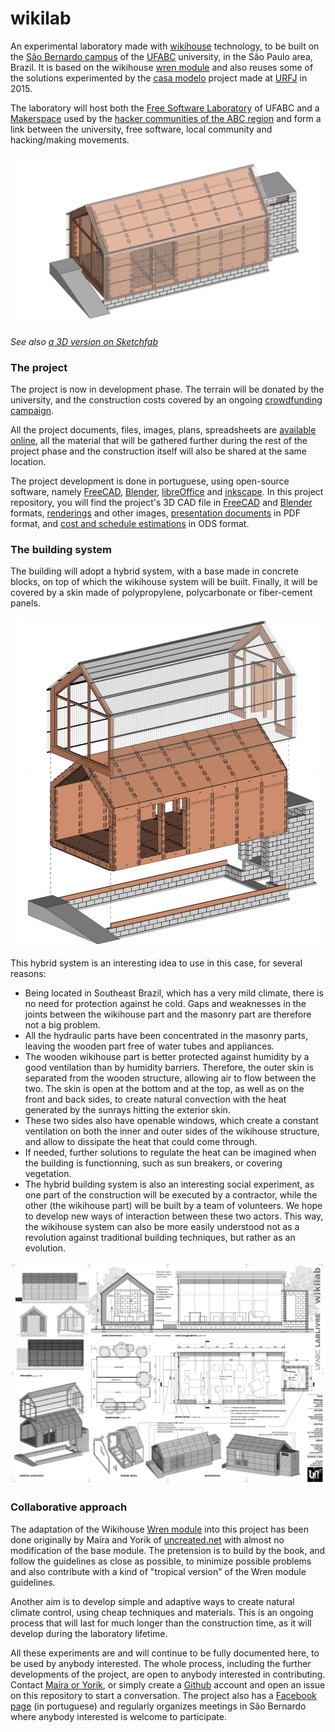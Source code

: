 # wikilab

An experimental laboratory made with [wikihouse](http://wikihouse.cc/) technology, to be built on the [São Bernardo campus](https://www.google.com.br/maps/place/UFABC+-+Universidade+Federal+do+ABC+-+Campus+S%C3%A3o+Bernardo+do+Campo/@-23.6774308,-46.5664299,17z/data=!3m1!4b1!4m5!3m4!1s0x94ce43a800827001:0xb566e18f4220a86b!8m2!3d-23.6774308!4d-46.5642412?hl=en) of the [UFABC](http://www.ufabc.edu.br/) university, in the São Paulo area, Brazil. It is based on the wikihouse [wren module](https://github.com/wikihouseproject/Wren/wiki/Wren-Technical-Design-Guide) and also reuses some of the solutions experimented by the [casa modelo](http://www.archdaily.com.br/br/773676/casa-revista-a-primeira-casa-fabricada-digitalmente-no-brasil) project made at [URFJ](https://ufrj.br/) in 2015.

The laboratory will host both the [Free Software Laboratory](http://pesquisa.ufabc.edu.br/lablivre/) of UFABC and a [Makerspace](https://en.wikipedia.org/wiki/Hackerspace) used by the [hacker communities of the ABC region](http://www.facebook.com/abcmakerspace/) and form a link between the university, free software, local community and  hacking/making movements.

![](apresenta%C3%A7%C3%A3o/imagens/0007.jpg)

*See also [a 3D version on Sketchfab](https://sketchfab.com/models/25cfcc0eaea24e3394ba76c1929d31ca)*

### The project

The project is now in development phase. The terrain will be donated by the university, and the construction costs covered by an ongoing [crowdfunding campaign](https://www.catarse.me/wikilab).

All the project documents, files, images, plans, spreadsheets are [available online](https://github.com/uncreatednet/wikilab-ufabc), all the material that will be gathered further during the rest of the project phase and the construction itself will also be shared at the same location.

The project development is done in portuguese, using open-source software, namely [FreeCAD](http//www.freecadweb.org), [Blender](http//www.blender.org), [libreOffice](http//www.libreoffice.org) and [inkscape](http://www.inkscape.org). In this project repository, you will find the project's 3D CAD file in [FreeCAD](wikilab.FCStd) and [Blender](wikilab.blend) formats, [renderings](render/) and other images, [presentation documents](folhas/) in PDF format, and [cost and schedule estimations](or%C3%A7amento.ods) in ODS format.

### The building system

The building will adopt a hybrid system, with a base made in concrete blocks, on top of which the wikihouse system will be built. Finally, it will be covered by a skin made of polypropylene, polycarbonate or fiber-cement panels.

![](apresenta%C3%A7%C3%A3o/imagens/0012.jpg)

This hybrid system is an interesting idea to use in this case, for several reasons:

* Being located in Southeast Brazil, which has a very mild climate, there is no need for protection against he cold. Gaps and weaknesses in the joints  between the wikihouse part and the masonry part are therefore not a big problem.
* All the hydraulic parts have been concentrated in the masonry parts, leaving the wooden part free of water tubes and appliances.
* The wooden wikihouse part is better protected against humidity by a good ventilation than by humidity barriers. Therefore, the outer skin is separated from the wooden structure, allowing air to flow between the two. The skin is open at the bottom and at the top, as well as on the front and back sides, to create natural convection with the heat generated by the sunrays hitting the exterior skin.
* These two sides also have openable windows, which create a constant ventilation on both the inner and outer sides of the wikihouse structure, and allow to dissipate the heat that could come through.
* If needed, further solutions to regulate the heat can be imagined when the building is functionning, such as sun breakers, or covering vegetation.
* The hybrid building system is also an interesting social experiment, as one part of the construction will be executed by a contractor, while the other (the wikihouse part) will be built by a team of volunteers.  We hope to develop new ways of interaction between these two actors. This way, the wikihouse system can also be more easily understood not as a revolution against traditional building techniques, but rather as an evolution.

![](apresenta%C3%A7%C3%A3o/imagens/0038.jpg)

### Collaborative approach

The adaptation of the Wikihouse [Wren module](https://github.com/wikihouseproject/Wren/wiki/Wren-Technical-Design-Guide) into this project has been done originally by Maíra and Yorik of [uncreated.net](http://www.uncreated.net) with almost no modification of the base module. The pretension is to build by the book, and follow the guidelines as close as possible, to minimize possible problems and also contribute with a kind of "tropical version" of the Wren module guidelines.

Another aim is to develop simple and adaptive ways to create natural climate control, using cheap techniques and materials. This is an ongoing process that will last for much longer than the construction time, as it will develop during the laboratory lifetime.

All these experiments are and will continue to be fully documented here, to be used by anybody interested. The whole process, including the further developments of the project, are open to anybody interested in contributing. Contact [Maíra or Yorik](http://www.uncreated.net), or simply create a [Github](http://www.github.com) account and open an issue on this repository to start a conversation. The project also has a [Facebook page](https://www.facebook.com/wikilab.abc/) (in portuguese) and regularly organizes meetings in São Bernardo where anybody interested is welcome to participate.



